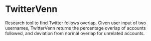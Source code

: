 # TwitterVenn
Research tool to find Twitter follows overlap. Given user input of two usernames, TwitterVenn returns the percentage overlap of accounts followed, and deviation from normal overlap for unrelated accounts.
